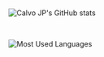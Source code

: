 <br/>

![Calvo JP's GitHub stats](https://github-readme-stats.vercel.app/api?username=calvo-jp&show_icons=true&theme=dark)

<br/>

![Most Used Languages](https://github-readme-stats.vercel.app/api/top-langs/?username=calvo-jp&hide_progress=true&theme=dark)
